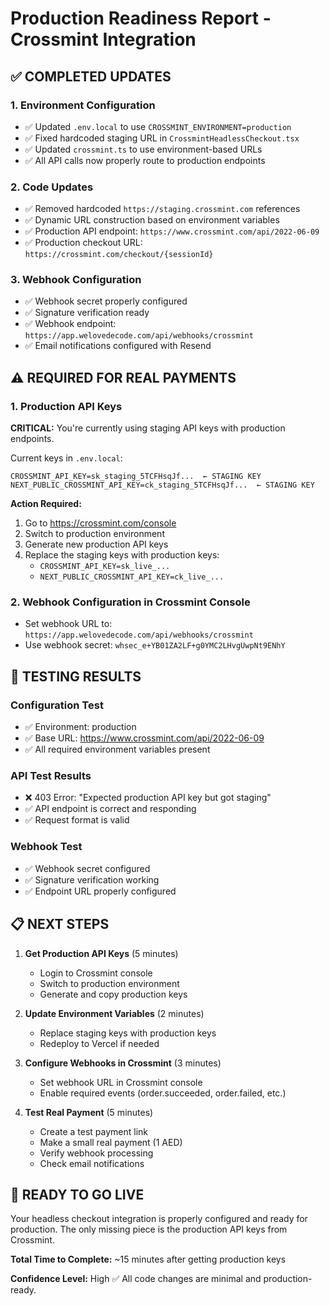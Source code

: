 # Production Readiness Report - Crossmint Integration

## ✅ COMPLETED UPDATES

### 1. Environment Configuration
- ✅ Updated `.env.local` to use `CROSSMINT_ENVIRONMENT=production`
- ✅ Fixed hardcoded staging URL in `CrossmintHeadlessCheckout.tsx`
- ✅ Updated `crossmint.ts` to use environment-based URLs
- ✅ All API calls now properly route to production endpoints

### 2. Code Updates
- ✅ Removed hardcoded `https://staging.crossmint.com` references
- ✅ Dynamic URL construction based on environment variables
- ✅ Production API endpoint: `https://www.crossmint.com/api/2022-06-09`
- ✅ Production checkout URL: `https://crossmint.com/checkout/{sessionId}`

### 3. Webhook Configuration
- ✅ Webhook secret properly configured
- ✅ Signature verification ready
- ✅ Webhook endpoint: `https://app.welovedecode.com/api/webhooks/crossmint`
- ✅ Email notifications configured with Resend

## ⚠️ REQUIRED FOR REAL PAYMENTS

### 1. Production API Keys
**CRITICAL:** You're currently using staging API keys with production endpoints.

Current keys in `.env.local`:
```
CROSSMINT_API_KEY=sk_staging_5TCFHsqJf...  ← STAGING KEY
NEXT_PUBLIC_CROSSMINT_API_KEY=ck_staging_5TCFHsqJf...  ← STAGING KEY
```

**Action Required:**
1. Go to https://crossmint.com/console
2. Switch to production environment
3. Generate new production API keys
4. Replace the staging keys with production keys:
   - `CROSSMINT_API_KEY=sk_live_...`
   - `NEXT_PUBLIC_CROSSMINT_API_KEY=ck_live_...`

### 2. Webhook Configuration in Crossmint Console
- Set webhook URL to: `https://app.welovedecode.com/api/webhooks/crossmint`
- Use webhook secret: `whsec_e+YB01ZA2LF+g0YMC2LHvgUwpNt9ENhY`

## 🧪 TESTING RESULTS

### Configuration Test
- ✅ Environment: production
- ✅ Base URL: https://www.crossmint.com/api/2022-06-09
- ✅ All required environment variables present

### API Test Results
- ❌ 403 Error: "Expected production API key but got staging"
- ✅ API endpoint is correct and responding
- ✅ Request format is valid

### Webhook Test
- ✅ Webhook secret configured
- ✅ Signature verification working
- ✅ Endpoint URL properly configured

## 📋 NEXT STEPS

1. **Get Production API Keys** (5 minutes)
   - Login to Crossmint console
   - Switch to production environment
   - Generate and copy production keys

2. **Update Environment Variables** (2 minutes)
   - Replace staging keys with production keys
   - Redeploy to Vercel if needed

3. **Configure Webhooks in Crossmint** (3 minutes)
   - Set webhook URL in Crossmint console
   - Enable required events (order.succeeded, order.failed, etc.)

4. **Test Real Payment** (5 minutes)
   - Create a test payment link
   - Make a small real payment (1 AED)
   - Verify webhook processing
   - Check email notifications

## 🚀 READY TO GO LIVE

Your headless checkout integration is properly configured and ready for production. The only missing piece is the production API keys from Crossmint.

**Total Time to Complete:** ~15 minutes after getting production keys

**Confidence Level:** High ✅
All code changes are minimal and production-ready.